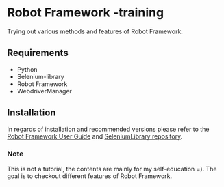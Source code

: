 # Robot Framework -training

Trying out various methods and features of Robot Framework.

## Requirements
* Python
* Selenium-library
* Robot Framework
* WebdriverManager


## Installation

In regards of installation and recommended versions please refer to the [Robot Framework User Guide](https://robotframework.org/robotframework/latest/RobotFrameworkUserGuide.html) and
[SeleniumLibrary repository](https://github.com/robotframework/SeleniumLibrary).


### Note

This is not a tutorial, the contents are mainly for my self-education =).
The goal is to checkout different features of Robot Framework.